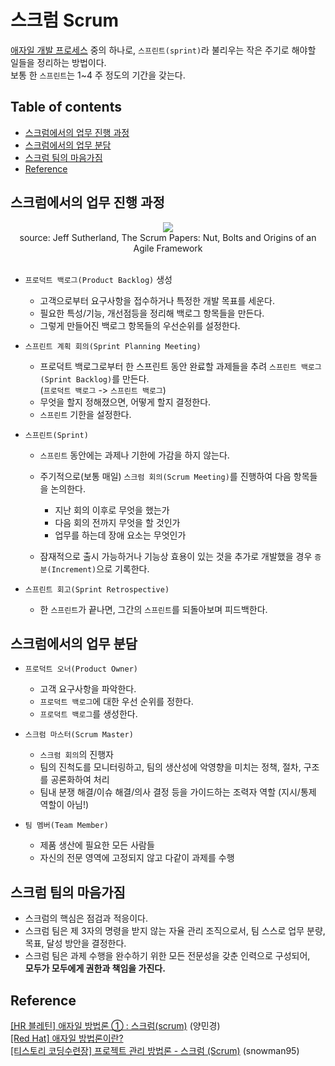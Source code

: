 # 스크럼 Scrum

[애자일 개발 프로세스](https://github.com/MyeongWoonJang/cpp-study/blob/main/readme/agile_methodology.md) 중의 하나로, `스프린트(sprint)`라 불리우는 작은 주기로 해야할 일들을 정리하는 방법이다.   
보통 한 `스프린트`는 1~4 주 정도의 기간을 갖는다.

## Table of contents
- [스크럼에서의 업무 진행 과정](#스크럼에서의-업무-진행-과정)
- [스크럼에서의 업무 분담](#스크럼에서의-업무-분담)
- [스크럼 팀의 마음가짐](#스크럼-팀의-마음가짐)
- [Reference](#reference)

## 스크럼에서의 업무 진행 과정

<div align="center"><image src="https://user-images.githubusercontent.com/73771162/190889522-3a508f18-4deb-4087-8aaa-57cb2a70a69b.PNG"></div>
<div align="center">source: Jeff Sutherland, The Scrum Papers: Nut, Bolts and Origins of an Agile Framework</div>
</br>

- `프로덕트 백로그(Product Backlog)` 생성   

  - 고객으로부터 요구사항을 접수하거나 특정한 개발 목표를 세운다.
  - 필요한 특성/기능, 개선점등을 정리해 백로그 항목들을 만든다.
  - 그렇게 만들어진 백로그 항목들의 우선순위를 설정한다.
  
- `스프린트 계획 회의(Sprint Planning Meeting)`

  - 프로덕트 백로그로부터 한 스프린트 동안 완료할 과제들을 추려 `스프린트 백로그(Sprint Backlog)`를 만든다.   
  (`프로덕트 백로그` -> `스프린트 백로그`)   
  - 무엇을 할지 정해졌으면, 어떻게 할지 결정한다.
  - `스프린트` 기한을 설정한다.
  
- `스프린트(Sprint)`

  - `스프린트` 동안에는 과제나 기한에 가감을 하지 않는다.
  - 주기적으로(보통 매일) `스크럼 회의(Scrum Meeting)`를 진행하여 다음 항목들을 논의한다.
  
    - 지난 회의 이후로 무엇을 했는가
    - 다음 회의 전까지 무엇을 할 것인가
    - 업무를 하는데 장애 요소는 무엇인가
    
  - 잠재적으로 출시 가능하거나 기능상 효용이 있는 것을 추가로 개발했을 경우 `증분(Increment)`으로 기록한다.
  
- `스프린트 회고(Sprint Retrospective)`

  - 한 `스프린트`가 끝나면, 그간의 `스프린트`를 되돌아보며 피드백한다.
  
  
## 스크럼에서의 업무 분담
  
- `프로덕트 오너(Product Owner)`

  - 고객 요구사항을 파악한다.
  - `프로덕트 백로그`에 대한 우선 순위를 정한다.
  - `프로덕트 백로그`를 생성한다.
  
- `스크럼 마스터(Scrum Master)`

  - `스크럼 회의`의 진행자
  - 팀의 진척도를 모니터링하고, 팀의 생산성에 악영향을 미치는 정책, 절차, 구조를 공론화하여 처리
  - 팀내 분쟁 해결/이슈 해결/의사 결정 등을 가이드하는 조력자 역할 (지시/통제 역할이 아님!)
  
- `팀 멤버(Team Member)`

  - 제품 생산에 필요한 모든 사람들
  - 자신의 전문 영역에 고정되지 않고 다같이 과제를 수행
  
## 스크럼 팀의 마음가짐
- 스크럼의 핵심은 점검과 적응이다.   
- 스크럼 팀은 제 3자의 명령을 받지 않는 자율 관리 조직으로서, 팀 스스로 업무 분량, 목표, 달성 방안을 결정한다.   
- 스크럼 팀은 과제 수행을 완수하기 위한 모든 전문성을 갖춘 인력으로 구성되어,    
**모두가 모두에게 권한과 책임을 가진다.**   

## Reference
[\[HR 블레틴\] 애자일 방법론 ① : 스크럼(scrum)](https://hrbulletin.net/organizational-culture/%EC%95%A0%EC%9E%90%EC%9D%BC-%EB%B0%A9%EB%B2%95%EB%A1%A0%E2%91%A0-%EC%8A%A4%ED%81%AC%EB%9F%BCscrum/) \(양민경\)   
[\[Red Hat\] 애자일 방법론이란?](https://www.redhat.com/ko/devops/what-is-agile-methodology)   
[\[티스토리 코딩수련장\] 프로젝트 관리 방법론 - 스크럼 (Scrum)](https://11001.tistory.com/121) \(snowman95\)   
